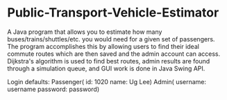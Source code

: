 # Public-Transport-Vehicle-Estimator
A Java program that allows you to estimate how many buses/trains/shuttles/etc. you would need for a given set of passengers.
The program accomplishes this by allowing users to find their ideal commute routes which are then saved and the admin account
can access. Dijkstra's algorithm is used to find best routes, admin results are found through a simulation queue, and GUI work is 
done in Java Swing API.

Login defaults:
Passenger(
	id: 1020
	name: Ug Lee)
Admin(
	username: username
	password: password)
